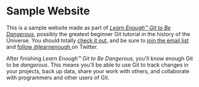 # Sample Website

This is a sample website made as part of [*Learn Enough™ Git to Be
Dangerous*](http://learnenough.com/git-tutorial), possibly the
greatest
beginner Git tutorial in the history of the Universe. You should
totally [
check it out](http://learnenough.com/git-tutorial), and be sure to
[join
the email list](http://learnenough.com/#email_list) and [follow
@learnenough
](http://twitter.com/learnenough) on Twitter.

After finishing *Learn Enough™ Git to Be Dangerous*, you'll know
enough Git
to be *dangerous*. This means you'll be able to use Git to track
changes in
your projects, back up data, share your work with others, and
collaborate
with programmers and other users of Git.
